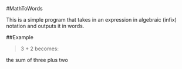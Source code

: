 #MathToWords

This is a simple program that takes in an expression in algebraic (infix) notation and outputs it in words.

##Example

> 3 + 2 becomes:

the sum of three plus two